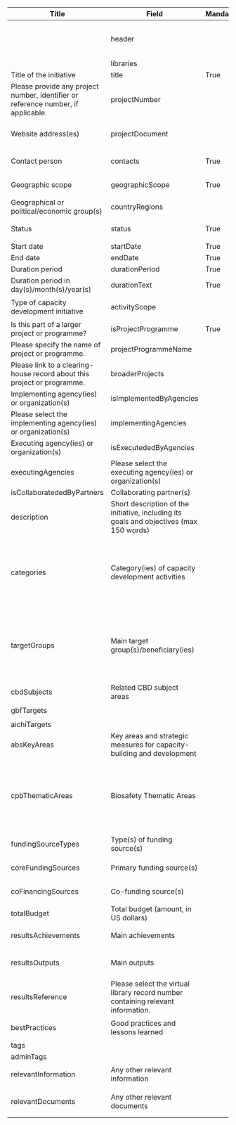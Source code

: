 <script>
import { onMounted } from "vue";
import { getClearingHouseFromUrl } from "@/utils/helpers"

export default {
  setup() {
    onMounted(() => {
      const anchors = document.querySelectorAll("td a");

      anchors.forEach((anchor) => {
        const href = anchor.getAttribute("href"); 
        const newHref = `/${getClearingHouseFromUrl(location.href)}` + href; 
        anchor.setAttribute("href", newHref);
      });
    });
  },
};
</script>

<table class="schema-table" style="table-layout: fixed; width: 100%;">
  <thead>
    <tr>
      <th>Title</th>
      <th>Field</th>
      <th>Mandatory</th>
      <th>Type</th>
      <th>Example</th>
    </tr>
  </thead>
  <tbody>
    <tr>
      <td></td>
      <td>header</td>
      <td></td>
      <td>Header</td>
      <td><code>{ "identifier": "EBC2DAD5-04C8-0530-6D58-C949CAECD809", "schema": "capacityBuildingInitiative", "languages": [ "en" ] }</code></td>
    </tr>
    <tr>
      <td></td>
      <td>libraries</td>
      <td></td>
      <td>Term[]</td>
      <td></td>
    </tr>
    <tr>
      <td>Title of the initiative</td>
      <td>title</td>
      <td>True</td>
      <td>lstring</td>
      <td><code>{ "en": "Test Info" }</code></td>
    </tr>
    <tr>
      <td>Please provide any project number, identifier or reference number, if applicable.</td>
      <td>projectNumber</td>
      <td></td>
      <td>lstring</td>
      <td><code>{ "en": "Test Info" }</code></td>
    </tr>
    <tr>
      <td>Website address(es)</td>
      <td>projectDocument</td>
      <td></td>
      <td>Link[]</td>
      <td><code>[ { "url": "https://www.google.com", "name": "Google", "language": "en" } ]</code></td>
    </tr>
    <tr>
      <td>Contact person</td>
      <td>contacts</td>
      <td>True</td>
      <td>Reference[]</td>
      <td><code>[ { "identifier": "SIMP-A1D0D0A8-65B1-B8D5-FF9F-B7B6B95CDDEB@1" } ]</code></td>
    </tr>
    <tr>
      <td>Geographic scope</td>
      <td>geographicScope</td>
      <td>True</td>
      <td>Term</td>
      <td><code>{ "identifier": "528B1187-F1BD-4479-9FB3-ADBD9076D361" }</code></td>
    </tr>
    <tr>
      <td>Geographical or political/economic group(s)</td>
      <td>countryRegions</td>
      <td></td>
      <td>Term[]</td>
      <td></td>
    </tr>
    <tr>
      <td>Status</td>
      <td>status</td>
      <td>True</td>
      <td>Term</td>
      <td><code>{ "identifier": "73E2AC27-D964-487C-A4E6-0997BB27AF01" }</code></td>
    </tr>
    <tr>
      <td>Start date</td>
      <td>startDate</td>
      <td>True</td>
      <td>DateTime</td>
      <td><code>2024-11-04</code></td>
    </tr>
    <tr>
      <td>End date</td>
      <td>endDate</td>
      <td>True</td>
      <td>DateTime</td>
      <td><code>2024-12-27</code></td>
    </tr>
    <tr>
      <td>Duration period</td>
      <td>durationPeriod</td>
      <td>True</td>
      <td>int</td>
      <td><code>2</code></td>
    </tr>
    <tr>
      <td>Duration period in day(s)/month(s)/year(s)</td>
      <td>durationText</td>
      <td>True</td>
      <td>string</td>
      <td><code>Months</code></td>
    </tr>
    <tr>
      <td>Type of capacity development initiative</td>
      <td>activityScope</td>
      <td></td>
      <td>Term</td>
      <td><code>{ "identifier": "2DFCDD0B-5D62-4016-829F-8E70E767875A" }</code></td>
    </tr>
    <tr>
      <td>Is this part of a larger project or programme?</td>
      <td>isProjectProgramme</td>
      <td>True</td>
      <td>bool</td>
      <td><code>True</code></td>
    </tr>
    <tr>
      <td>Please specify the name of project or programme.</td>
      <td>projectProgrammeName</td>
      <td></td>
      <td>lstring</td>
      <td><code>{ "en": "Test Info" }</code></td>
    </tr>
    <tr>
      <td>Please link to a clearing-house record about this project or programme.</td>
      <td>broaderProjects</td>
      <td></td>
      <td>Reference[]</td>
      <td><code>[ { "identifier": "A75D346C-E205-A4B9-EE94-2B1CEADB7945@1" } ]</code></td>
    </tr>
    <tr>
      <td>Implementing agency(ies) or organization(s)</td>
      <td>isImplementedByAgencies</td>
      <td></td>
      <td>bool</td>
      <td><code>True</code></td>
    </tr>
    <tr>
      <td>Please select the implementing agency(ies) or organization(s)</td>
      <td>implementingAgencies</td>
      <td></td>
      <td>Reference[]</td>
      <td><code>[ { "identifier": "2C86F905-B244-8FDD-4988-5088C023BDE9@1" } ]</code></td>
    </tr>
    <tr>
      <td>Executing agency(ies) or organization(s)</td>
      <td>isExecutededByAgencies</td>
      <td></td>
      <td>bool</td>
      <td><code>True</code></td>
    </tr>
     <tr>
        <td>executingAgencies</td>
        <td>Please select the executing agency(ies) or organization(s)</td>
        <td></td>
        <td>Reference[]</td>
        <td><code>[{ "identifier": "2C86F905-B244-8FDD-4988-5088C023BDE9@1" }]</code></td>
    </tr>
    <tr>
        <td>isCollaboratededByPartners</td>
        <td>Collaborating partner(s)</td>
        <td></td>
        <td>bool</td>
        <td><code>True</code></td>
    </tr>
    <tr>
        <td>description</td>
        <td>Short description of the initiative, including its goals and objectives (max 150 words)</td>
        <td></td>
        <td>lstring</td>
        <td><code>{ "en": "Test Info" }</code></td>
    </tr>
    <tr>
        <td>categories</td>
        <td>Category(ies) of capacity development activities</td>
        <td></td>
        <td>Term[]</td>
        <td>            
            <code>[
                { "identifier": "FE6EC4EA-55E7-4E90-80AD-FE4B54707B73" },
                { "identifier": "5B6177DD-5E5E-434E-8CB7-D63D67D5EBED", "customValue": { "en": "Test Info" } }
            ]</code>            
        </td>
    </tr>
    <tr>
        <td>targetGroups</td>
        <td>Main target group(s)/beneficiary(ies)</td>
        <td></td>
        <td>Term[]</td>
        <td>
            <code>[
                { "identifier": "D8862526-B776-4FD2-8C62-6DF9D5E92166" },
                { "identifier": "5B6177DD-5E5E-434E-8CB7-D63D67D5EBED", "customValue": { "en": "Test Info" } }
            ]</code>            
        </td>
    </tr>
    <tr>
        <td>cbdSubjects</td>
        <td>Related CBD subject areas</td>
        <td></td>
        <td>Term[]</td>
        <td><code>[{ "identifier": "CBD-SUBJECT-FOR" }]</code></td>
    </tr>
    <tr>
        <td>gbfTargets</td>
        <td></td>
        <td></td>
        <td>Term[]</td>
        <td><code>[{ "identifier": "GBF-TARGET-17" }]</code></td>
    </tr>
    <tr>
        <td>aichiTargets</td>
        <td></td>
        <td></td>
        <td>Term[]</td>
        <td></td>
    </tr>
    <tr>
        <td>absKeyAreas</td>
        <td>Key areas and strategic measures for capacity-building and development</td>
        <td></td>
        <td>Term[]</td>
        <td><code>[{ "identifier": "9096451F-09FF-4E70-8345-3C7D84DEF545" }]</code></td>
    </tr>
    <tr>
        <td>cpbThematicAreas</td>
        <td>Biosafety Thematic Areas</td>
        <td></td>
        <td>Term[]</td>
        <td>            
            <code>[
                { "identifier": "1D4567E7-C615-4A49-BD1A-7CF6AD25CC63" },
                { "identifier": "5B6177DD-5E5E-434E-8CB7-D63D67D5EBED", "customValue": { "en": "Test Info" } }
            ]</code>            
        </td>
    </tr>
    <tr>
        <td>fundingSourceTypes</td>
        <td>Type(s) of funding source(s)</td>
        <td></td>
        <td>Term[]</td>
        <td><code>[{ "identifier": "74EBA28E-1F0C-4157-BD47-C8492487AD70" }]</code></td>
    </tr>
    <tr>
        <td>coreFundingSources</td>
        <td>Primary funding source(s)</td>
        <td></td>
        <td>Reference[]</td>
        <td><code>[{ "identifier": "2C86F905-B244-8FDD-4988-5088C023BDE9@1" }]</code></td>
    </tr>
    <tr>
        <td>coFinancingSources</td>
        <td>Co-funding source(s)</td>
        <td></td>
        <td>Reference[]</td>
        <td><code>[{ "identifier": "2C86F905-B244-8FDD-4988-5088C023BDE9@1" }]</code></td>
    </tr>
    <tr>
        <td>totalBudget</td>
        <td>Total budget (amount, in US dollars)</td>
        <td></td>
        <td>string</td>
        <td><code>1234</code></td>
    </tr>
    <tr>
        <td>resultsAchievements</td>
        <td>Main achievements</td>
        <td></td>
        <td>lstring</td>
        <td><code>{ "en": "<div><!--block-->Test Info</div>" }</code></td>
    </tr>
    <tr>
        <td>resultsOutputs</td>
        <td>Main outputs</td>
        <td></td>
        <td>Link[]</td>
        <td><code>[{ "url": "https://www.google.com", "name": "Google", "language": "en" }]</code></td>
    </tr>
    <tr>
        <td>resultsReference</td>
        <td>Please select the virtual library record number containing relevant information.</td>
        <td></td>
        <td>Reference[]</td>
        <td><code>[{ "identifier": "2E055D01-C58F-3195-D1C1-E53F0FF352AD@1" }]</code></td>
    </tr>
    <tr>
        <td>bestPractices</td>
        <td>Good practices and lessons learned</td>
        <td></td>
        <td>lstring</td>
        <td><code>{ "en": "<div><!--block-->Test Info</div>" }</code></td>
    </tr>
    <tr>
        <td>tags</td>
        <td></td>
        <td></td>
        <td>lstring[]</td>
        <td></td>
    </tr>
    <tr>
        <td>adminTags</td>
        <td></td>
        <td></td>
        <td>string[]</td>
        <td></td>
    </tr>
    <tr>
        <td>relevantInformation</td>
        <td>Any other relevant information</td>
        <td></td>
        <td>lstring</td>
        <td><code>{ "en": "<div><!--block-->Test Info</div>" }</code></td>
    </tr>
    <tr>
        <td>relevantDocuments</td>
        <td>Any other relevant documents</td>
        <td></td>
        <td>Link[]</td>
        <td><code>[{ "url": "https://www.google.com", "name": "Google", "language": "en" }]</code></td>
    </tr>    
  </tbody>
</table>
